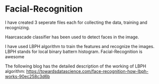 # Facial-Recognition

I have created 3 seperate files each for collecting the data, training and recognizing.

Haarcascade classifier has been used to detect faces in the image.

I have used LBPH algorithm to train the features and recognize the images.
LBPH stands for local binary battern histogram.
Facial-Recognition is awesome 

The following blog has the detailed description of the working of LBPH algorithm:
https://towardsdatascience.com/face-recognition-how-lbph-works-90ec258c3d6b
